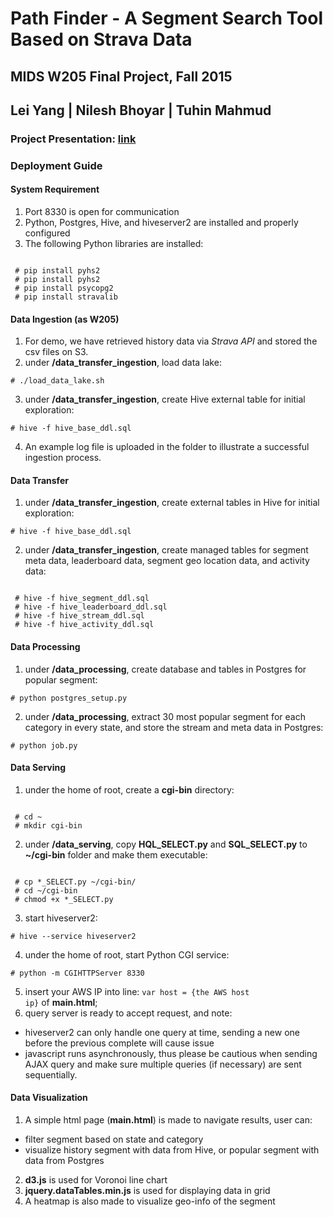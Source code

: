 # Path Finder - A Segment Search Tool Based on Strava Data
## MIDS W205 Final Project, Fall 2015
## Lei Yang | Nilesh Bhoyar | Tuhin Mahmud

### Project Presentation: [link](https://docs.google.com/presentation/d/1pim14yNgvikb0B_u9qBCHCCKgfz6F1oQElEXCFS8BZs/edit?usp=sharing)

### Deployment Guide
#### System Requirement
1. Port 8330 is open for communication
2. Python, Postgres, Hive, and hiveserver2 are installed and properly configured
3. The following Python libraries are installed:
<pre><code>
 # pip install pyhs2
 # pip install pyhs2
 # pip install psycopg2
 # pip install stravalib
</code></pre>

#### Data Ingestion (as W205)
1. For demo, we have retrieved history data via *Strava API* and stored the csv files on S3.
2. under **/data_transfer_ingestion**, load data lake:
<pre><code># ./load_data_lake.sh</code></pre>

3. under **/data_transfer_ingestion**, create Hive external table for initial exploration:       
<pre><code># hive -f hive_base_ddl.sql</code></pre>
4. An example log file is uploaded in the folder to illustrate a successful ingestion process.

#### Data Transfer
1. under **/data_transfer_ingestion**, create external tables in Hive for initial exploration:
<pre><code># hive -f hive_base_ddl.sql</code></pre>
2. under **/data_transfer_ingestion**, create managed tables for segment meta data, leaderboard data, segment geo location data, and activity data:
<pre><code>
 # hive -f hive_segment_ddl.sql
 # hive -f hive_leaderboard_ddl.sql
 # hive -f hive_stream_ddl.sql
 # hive -f hive_activity_ddl.sql
</code></pre>

#### Data Processing
1. under **/data_processing**, create database and tables in Postgres for popular segment:
<pre><code># python postgres_setup.py</code></pre>
2. under **/data_processing**, extract 30 most popular segment for each category in every state, and store the stream and meta data in Postgres:
<pre><code># python job.py</code></pre>


#### Data Serving
1. under the home of root, create a **cgi-bin** directory:
<pre><code>
 # cd ~
 # mkdir cgi-bin
</code></pre>
2. under **/data_serving**, copy **HQL_SELECT.py** and **SQL_SELECT.py** to **~/cgi-bin** folder and make them executable:
<pre><code>
 # cp *_SELECT.py ~/cgi-bin/
 # cd ~/cgi-bin
 # chmod +x *_SELECT.py      
</code></pre>
3. start hiveserver2:
<pre><code># hive --service hiveserver2</code></pre>
4. under the home of root, start Python CGI service:
<pre><code># python -m CGIHTTPServer 8330</code></pre>
5. insert your AWS IP into line: <code>var host = {the AWS host ip}</code> of **main.html**;
6. query server is ready to accept request, and note:
  - hiveserver2 can only handle one query at time, sending a new one before the previous complete will cause issue
  - javascript runs asynchronously, thus please be cautious when sending AJAX query and make sure multiple queries (if necessary) are sent sequentially.

#### Data Visualization
1. A simple html page (**main.html**) is made to navigate results, user can:
  - filter segment based on state and category
  - visualize history segment with data from Hive, or popular segment with data from Postgres
2. **d3.js** is used for Voronoi line chart
3. **jquery.dataTables.min.js** is used for displaying data in grid
4. A heatmap is also made to visualize geo-info of the segment
